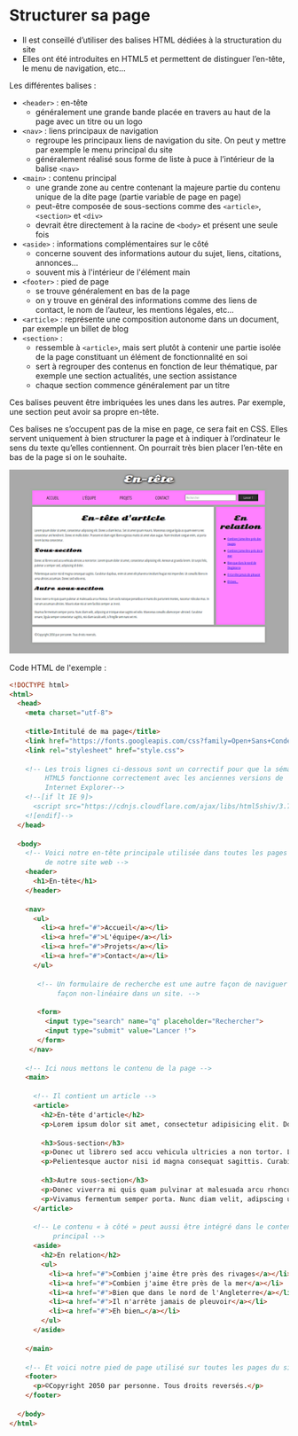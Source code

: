 # Structurer sa page

- Il est conseillé d’utiliser des balises HTML dédiées à la structuration du site
- Elles ont été introduites en HTML5 et permettent de distinguer l’en-tête, le menu de navigation, etc...

Les différentes balises :
- `<header>` : en-tête
  - généralement une grande bande placée en travers au haut de la page avec un titre ou un logo
- `<nav>` : liens principaux de navigation
  - regroupe les principaux liens de navigation du site. On peut y mettre par exemple le menu principal du site
  - généralement réalisé sous forme de liste à puce à l’intérieur de la balise `<nav>`
- `<main>` : contenu principal
  - une grande zone au centre contenant la majeure partie du contenu unique de la dite page (partie variable de page en page)
  - peut-être composée de sous-sections comme des `<article>`, `<section>` et `<div>`
  - devrait être directement à la racine de `<body>` et présent une seule fois
- `<aside>` : informations complémentaires sur le côté
  - concerne souvent des informations autour du sujet, liens, citations, annonces...
  - souvent mis à l'intérieur de l'élément main
- `<footer>` : pied de page
  - se trouve généralement en bas de la page
  - on y trouve en général des informations comme des liens de contact, le nom de l’auteur, les mentions légales, etc...
- `<article>` : représente une composition autonome dans un document, par exemple un billet de blog
- `<section>` :
  - ressemble à `<article>`, mais sert plutôt à contenir une partie isolée de la page constituant un élément de fonctionnalité en soi
  - sert à regrouper des contenus en fonction de leur thématique, par exemple une section actualités, une section assistance
  - chaque section commence généralement par un titre

Ces balises peuvent être imbriquées les unes dans les autres. Par exemple, une section peut avoir sa propre en-tête.

Ces balises ne s’occupent pas de la mise en page, ce sera fait en CSS. Elles servent uniquement à bien structurer la page et à indiquer à l’ordinateur le sens du texte qu’elles contiennent. On pourrait très bien placer l’en-tête en bas de la page si on le souhaite.


![Structure d'une page HTML](images/structurePage.png "les différentes sections d'une page HTML")

Code HTML de l'exemple :

```html
<!DOCTYPE html>
<html>
  <head>
    <meta charset="utf-8">

    <title>Intitulé de ma page</title>
    <link href="https://fonts.googleapis.com/css?family=Open+Sans+Condensed:300|Sonsie+One" rel="stylesheet" type="text/css">
    <link rel="stylesheet" href="style.css">

    <!-- Les trois lignes ci‑dessous sont un correctif pour que la sémantique
         HTML5 fonctionne correctement avec les anciennes versions de
         Internet Explorer-->
    <!--[if lt IE 9]>
      <script src="https://cdnjs.cloudflare.com/ajax/libs/html5shiv/3.7.3/html5shiv.js"></script>
    <![endif]-->
  </head>

  <body>
    <!-- Voici notre en‑tête principale utilisée dans toutes les pages
         de notre site web -->
    <header>
      <h1>En-tête</h1>
    </header>

    <nav>
      <ul>
        <li><a href="#">Accueil</a></li>
        <li><a href="#">L'équipe</a></li>
        <li><a href="#">Projets</a></li>
        <li><a href="#">Contact</a></li>
      </ul>

       <!-- Un formulaire de recherche est une autre façon de naviguer de
            façon non‑linéaire dans un site. -->

       <form>
         <input type="search" name="q" placeholder="Rechercher">
         <input type="submit" value="Lancer !">
       </form>
     </nav>

    <!-- Ici nous mettons le contenu de la page -->
    <main>

      <!-- Il contient un article -->
      <article>
        <h2>En-tête d'article</h2>
        <p>Lorem ipsum dolor sit amet, consectetur adipisicing elit. Donec a diam lectus. Set sit amet ipsum mauris. Maecenas congue ligula as quam viverra nec consectetur ant hendrerit. Donec et mollis dolor. Praesent et diam eget libero egestas mattis sit amet vitae augue. Nam tincidunt congue enim, ut porta lorem lacinia consectetur.</p>

        <h3>Sous‑section</h3>
        <p>Donec ut librero sed accu vehicula ultricies a non tortor. Lorem ipsum dolor sit amet, consectetur adipisicing elit. Aenean ut gravida lorem. Ut turpis felis, pulvinar a semper sed, adipiscing id dolor.</p>
        <p>Pelientesque auctor nisi id magna consequat sagittis. Curabitur dapibus, enim sit amet elit pharetra tincidunt feugiat nist imperdiet. Ut convallis libero in urna ultrices accumsan. Donec sed odio eros.</p>

        <h3>Autre sous‑section</h3>
        <p>Donec viverra mi quis quam pulvinar at malesuada arcu rhoncus. Cum soclis natoque penatibus et manis dis parturient montes, nascetur ridiculus mus. In rutrum accumsan ultricies. Mauris vitae nisi at sem facilisis semper ac in est.</p>
        <p>Vivamus fermentum semper porta. Nunc diam velit, adipscing ut tristique vitae sagittis vel odio. Maecenas convallis ullamcorper ultricied. Curabitur ornare, ligula semper consectetur sagittis, nisi diam iaculis velit, is fringille sem nunc vet mi.</p>
      </article>

      <!-- Le contenu « à côté » peut aussi être intégré dans le contenu
           principal -->
      <aside>
        <h2>En relation</h2>
        <ul>
          <li><a href="#">Combien j'aime être près des rivages</a></li>
          <li><a href="#">Combien j'aime être près de la mer</a></li>
          <li><a href="#">Bien que dans le nord de l'Angleterre</a></li>
          <li><a href="#">Il n'arrête jamais de pleuvoir</a></li>
          <li><a href="#">Eh bien…</a></li>
        </ul>
      </aside>

    </main>

    <!-- Et voici notre pied de page utilisé sur toutes les pages du site -->
    <footer>
      <p>©Copyright 2050 par personne. Tous droits reversés.</p>
    </footer>

  </body>
</html>        
```